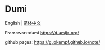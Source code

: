 # Dumi

English | [简体中文](./README.zh-CN.md)

Framework:dumi <a href="[example.com](https://d.umijs.org/)" target="_blank">https://d.umijs.org/</a>

github pages: <a href="https://guokempf.github.io/note/" target="_blank">https://guokempf.github.io/note/</a>

